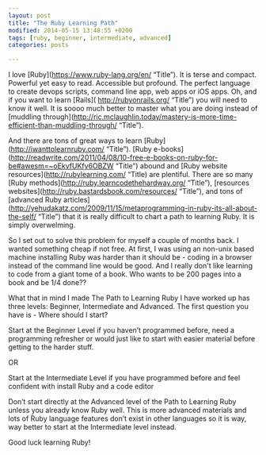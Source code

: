 ```yaml
---
layout: post
title: "The Ruby Learning Path"
modified: 2014-05-15 13:48:55 +0200
tags: [ruby, beginner, intermediate, advanced]
categories: posts

---
```

I love [Ruby](https://www.ruby-lang.org/en/ “Title”). It is terse and compact. Powerful yet easy to read. Accessible but profound. The perfect language to create devops scripts, command line app, web apps or iOS apps. Oh, and if you want to learn [Rails]( http://rubyonrails.org/ “Title”) you will need to know it well. It is soooo much better to master what you are doing instead of [muddling through](http://ric.mclaughlin.today/mastery-is-more-time-efficient-than-muddling-through/ “Title”). 

And there are tons of great ways to learn [Ruby](http://iwanttolearnruby.com/ “Title”). [Ruby e-books](http://readwrite.com/2011/04/08/10-free-e-books-on-ruby-for-be#awesm=~oEkvfUKfy6OBZW “Title”) abound and [Ruby website resources](http://rubylearning.com/ “Title) are plentiful. There are so many [Ruby methods](http://ruby.learncodethehardway.org/ “Title”), [resources websites](http://ruby.bastardsbook.com/resources/ “Title”), and tons of [advanced Ruby articles](http://yehudakatz.com/2009/11/15/metaprogramming-in-ruby-its-all-about-the-self/ “Title”)  that it is really difficult to chart a path to learning Ruby. It is simply overwelming.

So I set out to solve this problem for myself a couple of months back. I wanted something cheap if not free. At first, I was using an non-unix based machine installing Ruby was harder than it should be - coding in a browser instead of the command line would be good. And I really don't like learning to code from a giant tome of a book. Who wants to be 200 pages into a book and be 1/4 done??

What that in mind I made The Path to Learning Ruby I have worked up has three levels: Beginner, Intermediate and Advanced. The first question you have is - Where should I start? 

Start at the Beginner Level if you haven’t programmed before, need a programming refresher or would just like to start with easier material before getting to the harder stuff. 

OR

Start at the Intermediate Level if you have programmed before and feel confident with install Ruby and a code editor 

Don’t start directly at the Advanced level of the Path to Learning Ruby unless you already know Ruby well. This is more advanced materials and lots of Ruby language features don’t exist in other languages so it is way, way better to start at the Intermediate level instead.

Good luck learning Ruby!